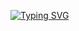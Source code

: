 [![Typing SVG](https://readme-typing-svg.demolab.com/?lines=Software+Developer;Pursuing+MS+Computer+Engineering)](https://git.io/typing-svg)
